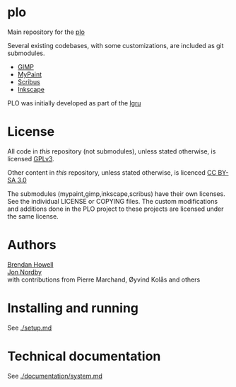 plo
===

Main repository for the [plo](http://www.piksel.no/pulse/plo "Piksels &amp; Lines Orchestra")

Several existing codebases, with some customizations, are included as git submodules.

* [GIMP](../../../gimp)
* [MyPaint](../../../mypaint)
* [Scribus](../../../scribus)
* [Inkscape](../../../inkscape)

PLO was initially developed as part of the
[lgru](http://lgru.net/archives/category/piksels-and-lines "Libre Graphics Research Unit (LGRU)")

License
==========
All code in _this_ repository (not submodules), unless stated otherwise, is licensed
[GPLv3](http://www.gnu.org/licenses/gpl-3.0.txt "GNU General Public License, version 3").

Other content in _this_ repository, unless stated otherwise, is licenced
[CC BY-SA 3.0](http://creativecommons.org/licenses/by-sa/3.0/ "Creative Commons Attribution-ShareAlike")

The submodules (mypaint,gimp,inkscape,scribus) have their own licenses. See the individual LICENSE or COPYING files.
The custom modifications and additions done in the PLO project to these projects are licensed under the same license.

Authors
=========
[Brendan Howell](http://www.wintermute.org/brendan/)    
[Jon Nordby](http://www.jonnor.com)    
with contributions from Pierre Marchand, Øyvind Kolås and others

Installing and running
=======================
See [./setup.md](./setup.md)

Technical documentation
=======================
See [./documentation/system.md](./documentation/system.md)

